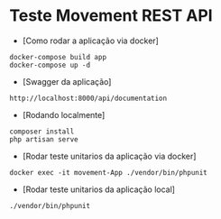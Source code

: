 # Teste Movement REST API

- [Como rodar a aplicação via docker]
```
docker-compose build app
docker-compose up -d
```

- [Swagger da aplicação]
```
http://localhost:8000/api/documentation
```

- [Rodando localmente]
```
composer install
php artisan serve
```

- [Rodar teste unitarios da aplicação via docker]
```
docker exec -it movement-App ./vendor/bin/phpunit
```

- [Rodar teste unitarios da aplicação local]
```
./vendor/bin/phpunit
```

